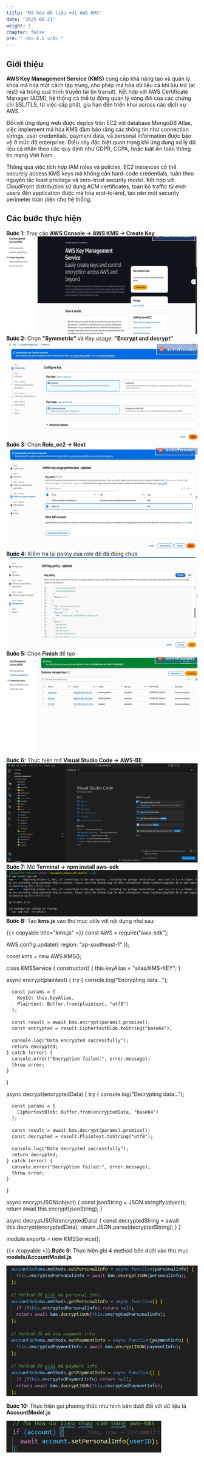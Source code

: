 ```yaml
---
title: "Mã hóa dữ liệu với AWS KMS"
date: "2025-06-21"
weight: 1
chapter: false
pre: " <b> 4.1 </b> "
---
```


## Giới thiệu

**AWS Key Management Service (KMS)** cung cấp khả năng tạo và quản lý khóa mã hóa một cách tập trung, cho phép mã hóa dữ liệu cả khi lưu trữ (at rest) và trong quá trình truyền tải (in transit). Kết hợp với AWS Certificate Manager (ACM), hệ thống có thể tự động quản lý vòng đời của các chứng chỉ SSL/TLS, từ việc cấp phát, gia hạn đến triển khai across các dịch vụ AWS.

Đối với ứng dụng web được deploy trên EC2 với database MongoDB Atlas, việc implement mã hóa KMS đảm bảo rằng các thông tin như connection strings, user credentials, payment data, và personal information được bảo vệ ở mức độ enterprise. Điều này đặc biệt quan trọng khi ứng dụng xử lý dữ liệu cá nhân theo các quy định như GDPR, CCPA, hoặc luật An toàn thông tin mạng Việt Nam.

Thông qua việc tích hợp IAM roles và policies, EC2 instances có thể securely access KMS keys mà không cần hard-code credentials, tuân theo nguyên tắc least privilege và zero-trust security model. Kết hợp với CloudFront distribution sử dụng ACM certificates, toàn bộ traffic từ end-users đến application được mã hóa end-to-end, tạo nên một security perimeter toàn diện cho hệ thống.

## Các bước thực hiện

**Bước 1:** Truy cập **AWS Console -> AWS KMS -> Create Key**
![Visual Studio Code](/images/4.Security&Monitoring/4.1/3.png)
**Bước 2:** Chọn **"Symmetric"** và Key usage: **"Encrypt and decrypt"**
![Visual Studio Code](/images/4.Security&Monitoring/4.1/4.png)
**Bước 3:** Chọn **Role_ec2 -> Next**
![Visual Studio Code](/images/4.Security&Monitoring/4.1/5.png)
**Bước 4:** Kiểm tra lại policy của role đó đã đúng chưa
![Visual Studio Code](/images/4.Security&Monitoring/4.1/6.png)
**Bước 5:** Chọn **Finish** để tạo
![Visual Studio Code](/images/4.Security&Monitoring/4.1/7.png)
**Bước 6:** Thực hiện mở **Visual Studio Code -> AWS-BE**
![Visual Studio Code](/images/4.Security&Monitoring/4.1/1.png)
**Bước 7:** Mở **Terminal -> npm install aws-sdk**
![Visual Studio Code](/images/4.Security&Monitoring/4.1/2.png)
**Bước 8:** Tạo **kms.js** vào thư mục utils với nội dụng như sau:

{{< copyable title="kms.js" >}}
const AWS = require("aws-sdk");

AWS.config.update({
region: "ap-southeast-1"
});

const kms = new AWS.KMS();

class KMSService {
constructor() {
this.keyAlias = "alias/KMS-KEY";
}

async encrypt(plaintext) {
try {
console.log("Encrypting data...");

      const params = {
        KeyId: this.keyAlias,
        Plaintext: Buffer.from(plaintext, "utf8")
      };

      const result = await kms.encrypt(params).promise();
      const encrypted = result.CiphertextBlob.toString("base64");

      console.log("Data encrypted successfully");
      return encrypted;
    } catch (error) {
      console.error("Encryption failed:", error.message);
      throw error;
    }

}

async decrypt(encryptedData) {
try {
console.log("Decrypting data...");

      const params = {
        CiphertextBlob: Buffer.from(encryptedData, "base64")
      };

      const result = await kms.decrypt(params).promise();
      const decrypted = result.Plaintext.toString("utf8");

      console.log("Data decrypted successfully");
      return decrypted;
    } catch (error) {
      console.error("Decryption failed:", error.message);
      throw error;
    }

}

async encryptJSON(object) {
const jsonString = JSON.stringify(object);
return await this.encrypt(jsonString);
}

async decryptJSON(encryptedData) {
const decryptedString = await this.decrypt(encryptedData);
return JSON.parse(decryptedString);
}
}

module.exports = new KMSService();

{{< /copyable >}}
**Bước 9:** Thực hiện ghi 4 method bên dưới vào thư mục **models/AccountModel.js**

![Visual Studio Code](/images/4.Security&Monitoring/4.1/8.png)

**Bước 10:** Thực hiện gọi phương thức như hình bên dưới đối với dữ liệu là **AccountModel.js**

![Visual Studio Code](/images/4.Security&Monitoring/4.1/9.png)
